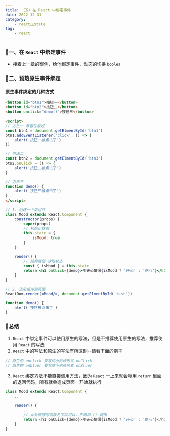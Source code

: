 ```yaml
---
title: （五）在 React 中绑定事件
date: 2022-12-31
category:
    - react之state
tag: 
    - react
---
```



### 🥥一、在 `React` 中绑定事件
- 接着上一章的案例，给他绑定事件，动态的切换 `boolea` 

###  🥮二、预热原生事件绑定

#### 原生事件绑定的几种方式
```html
<button id="btn1">按钮一</button>
<button id="btn2">按钮二</button>
<button onclick="demo()">按钮三</button>

<script>
// 方法一 兼容性最好
const btn1 = document.getElmentById('btn1')
btn1.addEventListener('click', () => {
    alert('按钮一被点击了')
})

// 方法二
const btn2 = document.getElmentById('btn3')
btn2.onClick = () => {
    alert('按钮二被点击了')
}

// 方法三
function demo() {
    alert('按钮三被点击了')
}
</script>
```


```jsx
// 1. 创建一个类组件
class Mood extends React.Component {
    constructor(props) {
        super(props)
        // 初始化状态
        this.state = {
            isMood: true
        }
    }

    render() {
        // 结构赋值 读取状态
        const { isMood } = this.state
        return <h1 onCLick={demo}>今天心情很{isMood ? '开心' : '伤心'}</h1>
    }
}

// 2. 渲染组件到页面
ReactDom.render(<Mood/>, document.getElmentById('test'))

function demo() {
    alert('按钮被点击了')
}
```


### 🍧总结
1. `React` 中绑定事件可以使用原生的写法，但是不推荐使用原生的写法，推荐使用 `React` 的写法
2. `React` 中的写法和原生的写法有所区别--请看下面的例子
```js
// 原生的 onclick 要写成小驼峰形式 onClick
// 原生的 onbluer 要写成小驼峰形式 onBluer
```
3. `React` 绑定方法不能直接调用方法，因为 `React` 一上来就会嗲用 `return` 里面的返回代码，所有就会造成页面一开始就执行
```js
class Mood extends React.Component {
    ...

    render() {
        ...
        // 此处直接写函数名字就可以，不用加 () 调用
        return <h1 onCLick={demo}>今天心情很{isMood ? '开心' : '伤心'}</h1>
    }
}
```